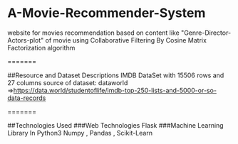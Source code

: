 # A-Movie-Recommender-System
website for movies recommendation based on content like "Genre-Director-Actors-plot" of movie using Collaborative Filtering By Cosine Matrix Factorization algorithm

=======

##Resource and Dataset Descriptions 
IMDB DataSet with 15506 rows and 27 columns 
source of dataset: dataworld =>https://data.world/studentoflife/imdb-top-250-lists-and-5000-or-so-data-records

=======

##Technologies Used
###Web Technologies
Flask
###Machine Learning Library In Python3
Numpy , Pandas , Scikit-Learn




